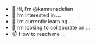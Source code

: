 - 👋 Hi, I’m @kamranadelian
- 👀 I’m interested in ...
- 🌱 I’m currently learning ...
- 💞️ I’m looking to collaborate on ...
- 📫 How to reach me ...

<!---
kamranadelian/kamranadelian is a ✨ special ✨ repository because its `README.md` (this file) appears on your GitHub profile.
You can click the Preview link to take a look at your changes.
--->
